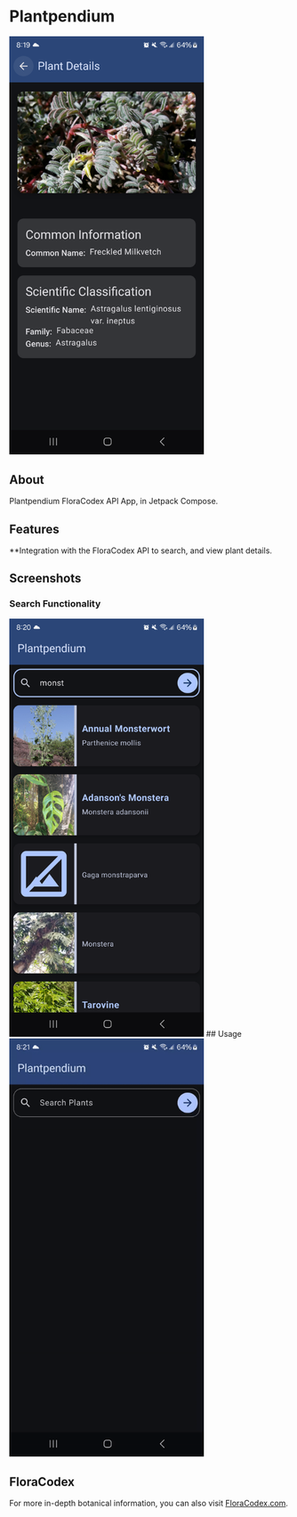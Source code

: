 # Plantpendium

<img src="demo/details_screenshot.png" alt="Plantpendium Screenshot" width="350">

## About
Plantpendium FloraCodex API App, in Jetpack Compose.

## Features
**Integration with the FloraCodex API to search, and view plant details.

## Screenshots
### Search Functionality
<img src="demo/search_main.png" alt="Search Functionality" width="350">
## Usage
<img src="demo/demo_usage.gif" alt="Demo Usage" width="350">

## FloraCodex
For more in-depth botanical information, you can also visit [FloraCodex.com](https://floracodex.com).